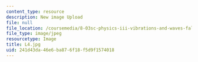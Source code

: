 ```yaml
---
content_type: resource
description: New image Upload
file: null
file_location: /coursemedia/8-03sc-physics-iii-vibrations-and-waves-fall-2016/241d43da46e6ba876f18f5d9f1574018_L4.jpg
file_type: image/jpeg
resourcetype: Image
title: L4.jpg
uid: 241d43da-46e6-ba87-6f18-f5d9f1574018
---
```

